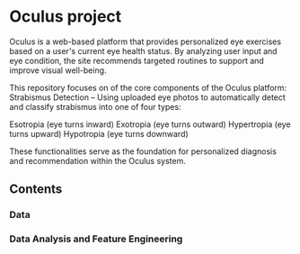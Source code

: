 # Oculus project
Oculus is a web-based platform that provides personalized eye exercises based on a user's current eye health status. By analyzing user input and eye condition, the site recommends targeted routines to support and improve visual well-being.

This repository focuses on of the core components of the Oculus platform:
Strabismus Detection – Using uploaded eye photos to automatically detect and classify strabismus into one of four types:

Esotropia (eye turns inward)
Exotropia (eye turns outward)
Hypertropia (eye turns upward)
Hypotropia (eye turns downward)

These functionalities serve as the foundation for personalized diagnosis and recommendation within the Oculus system.

## Contents
### Data



### Data Analysis and Feature Engineering
